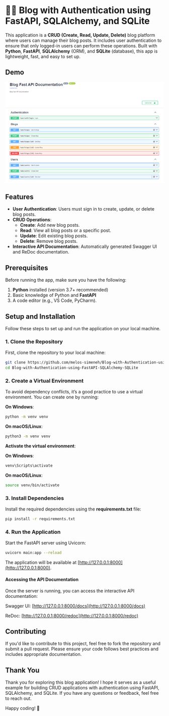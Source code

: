 # 📔🔐 Blog with Authentication using FastAPI, SQLAlchemy, and SQLite

This application is a **CRUD (Create, Read, Update, Delete)** blog platform where users can manage their blog posts. It includes user authentication to ensure that only logged-in users can perform these operations. Built with **Python**, **FastAPI**, **SQLAlchemy** (ORM), and **SQLite** (database), this app is lightweight, fast, and easy to set up.

## Demo

![Demo](./screenshot.PNG)

## Features

- **User Authentication**: Users must sign in to create, update, or delete blog posts.
- **CRUD Operations**:
  - **Create**: Add new blog posts.
  - **Read**: View all blog posts or a specific post.
  - **Update**: Edit existing blog posts.
  - **Delete**: Remove blog posts.
- **Interactive API Documentation**: Automatically generated Swagger UI and ReDoc documentation.

## Prerequisites

Before running the app, make sure you have the following:

1. **Python** installed (version 3.7+ recommended)
2. Basic knowledge of Python and **FastAPI**
3. A code editor (e.g., VS Code, PyCharm).

## Setup and Installation

Follow these steps to set up and run the application on your local machine.

### 1. Clone the Repository

First, clone the repository to your local machine:

```bash
git clone https://github.com/melos-simeneh/Blog-with-Authentication-using-FastAPI-SQLAlchemy-SQLite.git
cd Blog-with-Authentication-using-FastAPI-SQLAlchemy-SQLite
```

### 2. Create a Virtual Environment

To avoid dependency conflicts, it’s a good practice to use a virtual environment. You can create one by running:

**On Windows**:

```bash
python -m venv venv
```

**On macOS/Linux**:

```bash
python3 -m venv venv
```

**Activate the virtual environment**:

**On Windows**:

```bash
venv\Scripts\activate
```

**On macOS/Linux**:

```bash
source venv/bin/activate
```

### 3. Install Dependencies

Install the required dependencies using the **requirements.txt** file:

```bash
pip install -r requirements.txt
```

### 4. Run the Application

Start the FastAPI server using Uvicorn:

```bash
uvicorn main:app --reload
```

The application will be available at [http://127.0.0.1:8000](http://127.0.0.1:8000).

#### Accessing the API Documentation

Once the server is running, you can access the interactive API documentation:

Swagger UI: [http://127.0.0.1:8000/docs](http://127.0.0.1:8000/docs)

ReDoc: [http://127.0.0.1:8000/redoc](http://127.0.0.1:8000/redoc)

## Contributing

If you'd like to contribute to this project, feel free to fork the repository and submit a pull request. Please ensure your code follows best practices and includes appropriate documentation.

## Thank You

Thank you for exploring this blog application! I hope it serves as a useful example for building CRUD applications with authentication using FastAPI, SQLAlchemy, and SQLite. If you have any questions or feedback, feel free to reach out.

Happy coding! 🚀
